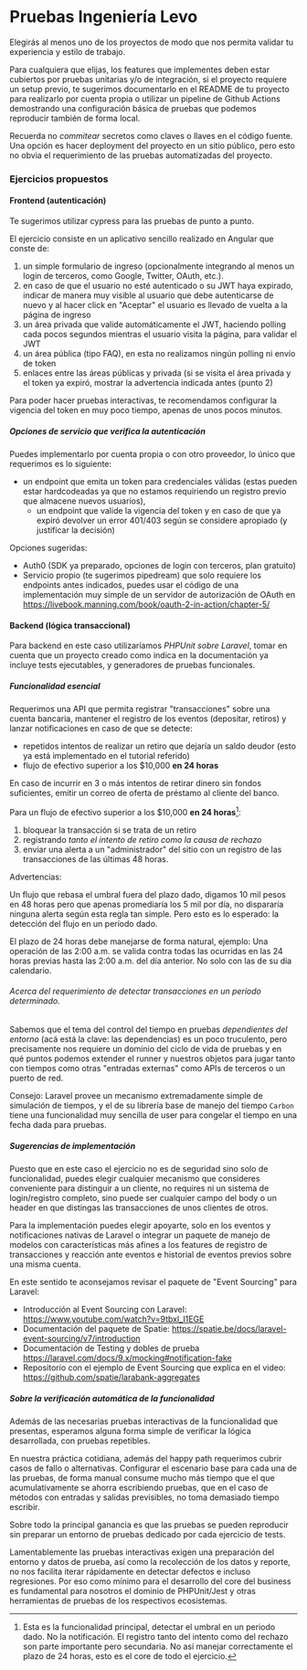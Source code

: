 # Pruebas Ingeniería Levo

Elegirás al menos uno de los proyectos de modo que nos permita validar tu experiencia y estilo de trabajo.

Para cualquiera que elijas, los features que implementes deben estar cubiertos por pruebas unitarias y/o de integración, si el proyecto requiere un setup previo, te sugerimos documentarlo en el README de tu proyecto para realizarlo por cuenta propia o utilizar un pipeline de Github Actions demostrando una configuración básica de pruebas que podemos reproducir también de forma local.

Recuerda no _commitear_ secretos como claves o llaves en el código fuente. Una opción es hacer deployment del proyecto en un sitio público, pero esto no obvia el requerimiento de las pruebas automatizadas del proyecto.

### Ejercicios propuestos

#### Frontend (autenticación)

Te sugerimos utilizar cypress para las pruebas de punto a punto.

El ejercicio consiste en un aplicativo sencillo realizado en Angular que conste de:

1. un simple formulario de ingreso (opcionalmente integrando al menos un login de terceros, como Google, Twitter, OAuth, etc.).
2. en caso de que el usuario no esté autenticado o su JWT haya expirado, indicar de manera muy visible al usuario que debe autenticarse de nuevo y al hacer click en "Aceptar" el usuario es llevado de vuelta a la página de ingreso
3. un área privada que valide automáticamente el JWT, haciendo polling cada pocos segundos mientras el usuario visita la página, para validar el JWT
4. un área pública (tipo FAQ), en esta no realizamos ningún polling ni envío de token
5. enlaces entre las áreas públicas y privada (si se visita el área privada y el token ya expiró, mostrar la advertencia indicada antes (punto 2)

Para poder hacer pruebas interactivas, te recomendamos configurar la vigencia del token en muy poco tiempo, apenas de unos pocos minutos.

##### Opciones de servicio que verifica la autenticación

Puedes implementarlo por cuenta propia o con otro proveedor, lo único que requerimos es lo siguiente:

- un endpoint que emita un token para credenciales válidas (estas pueden estar hardcodeadas ya que no estamos requiriendo un registro previo que almacene nuevos usuarios),
  - un endpoint que valide la vigencia del token y en caso de que ya expiró devolver un error 401/403 según se considere apropiado (y justificar la decisión)

Opciones sugeridas:

- Auth0 (SDK ya preparado, opciones de login con terceros, plan gratuito)
- Servicio propio (te sugerimos pipedream) que solo requiere los endpoints antes indicados, puedes usar el código de una implementación muy simple de un servidor de autorización de OAuth en https://livebook.manning.com/book/oauth-2-in-action/chapter-5/

#### Backend (lógica transaccional)

Para backend en este caso utilizaríamos *PHPUnit sobre Laravel*, tomar en cuenta que un proyecto creado como indica en la documentación ya incluye tests ejecutables, y generadores de pruebas funcionales.

##### Funcionalidad esencial

Requerimos una API que permita registrar "transacciones" sobre una cuenta bancaria, mantener el registro de los eventos (depositar, retiros) y lanzar notificaciones en caso de que se detecte:

- repetidos intentos de realizar un retiro que dejaría un saldo deudor (esto ya está implementado en el tutorial referido)
- flujo de efectivo superior a los $10,000 **en 24 horas**

En caso de incurrir en 3 o más intentos de retirar dinero sin fondos suficientes, emitir un correo de oferta de préstamo al cliente del banco.

Para un flujo de efectivo superior a los $10,000 **en 24 horas**[^1]:
1. bloquear la transacción si se trata de un retiro
2. registrando *tanto el intento de retiro como la causa de rechazo*
3. enviar una alerta a un "administrador" del sitio con un registro de las transacciones de las últimas 48 horas.

Advertencias:

Un flujo que rebasa el umbral fuera del plazo dado, digamos 10 mil pesos en 48 horas pero que apenas promediaría los 5 mil por día, no dispararía ninguna alerta según esta regla tan simple. Pero esto es lo esperado: la detección del flujo en un período dado.

El plazo de 24 horas debe manejarse de forma natural, ejemplo: Una operación de las 2:00 a.m. se valida contra todas las ocurridas en las 24 horas previas hasta las 2:00 a.m. del día anterior. No solo con las de su día calendario.

###### Acerca del requerimiento de detectar transacciones en un período determinado.

Sabemos que el tema del control del tiempo en pruebas _dependientes del entorno_ (acá está la clave: las dependencias)
es un poco truculento, pero precisamente nos requiere un dominio del ciclo de vida de pruebas y en qué puntos podemos
extender el runner y nuestros objetos para jugar tanto con tiempos como otras "entradas externas" como APIs de terceros o un puerto de red.

Consejo: Laravel provee un mecanismo extremadamente simple de simulación de tiempos, y el de su librería base de manejo del tiempo `Carbon` tiene una funcionalidad muy sencilla de user para congelar el tiempo en una fecha dada para pruebas.

##### Sugerencias de implementación

Puesto que en este caso el ejercicio no es de seguridad sino solo de funcionalidad, puedes elegir cualquier mecanismo que consideres conveniente para distinguir a un cliente, no requires ni un sistema de login/registro completo, sino puede ser cualquier campo del body o un header en que distingas las transacciones de unos clientes de otros.

Para la implementación puedes elegir apoyarte, solo en los eventos y notificaciones nativas de Laravel o integrar un paquete de manejo de modelos con características más afines a los features de registro de transacciones y reacción ante eventos e historial de eventos previos sobre una misma cuenta.

En este sentido te aconsejamos revisar el paquete de "Event Sourcing" para Laravel:

- Introducción al Event Sourcing con Laravel: https://www.youtube.com/watch?v=9tbxl_I1EGE
- Documentación del paquete de Spatie: https://spatie.be/docs/laravel-event-sourcing/v7/introduction
- Documentación de Testing y dobles de prueba https://laravel.com/docs/9.x/mocking#notification-fake
- Repositorio con el ejemplo de Event Sourcing que explica en el video: https://github.com/spatie/larabank-aggregates

##### Sobre la verificación automática de la funcionalidad

Además de las necesarias pruebas interactivas de la funcionalidad que presentas, esperamos alguna forma simple de verificar la lógica desarrollada, con pruebas repetibles.

En nuestra práctica cotidiana, además del happy path requerimos cubrir casos de fallo o alternativas. Configurar el escenario base para cada una de las pruebas, de forma manual consume mucho más tiempo que el que acumulativamente se ahorra escribiendo pruebas, que en el caso de métodos con entradas y salidas previsibles, no toma demasiado tiempo escribir.

Sobre todo la principal ganancia es que las pruebas se pueden reproducir sin preparar un entorno de pruebas dedicado por cada ejercicio de tests.

Lamentablemente las pruebas interactivas exigen una preparación del entorno y datos de prueba, así como la recolección de los datos y reporte, no nos facilita iterar rápidamente en detectar defectos e incluso regresiones. Por eso como mínimo para el desarrollo del core del business es fundamental para nosotros el dominio de PHPUnit/Jest y otras herramientas de pruebas de los respectivos ecosistemas.


[^1]: Esta es la funcionalidad principal, detectar el umbral en un periodo dado. No la notificación. El registro tanto del intento como del rechazo son parte importante pero secundaria. No así manejar correctamente el plazo de 24 horas, esto es el core de todo el ejercicio.
